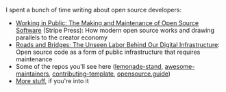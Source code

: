 I spent a bunch of time writing about open source developers:
* [Working in Public: The Making and Maintenance of Open Source Software](https://www.amazon.com/dp/0578675862/) (Stripe Press): How modern open source works and drawing parallels to the creator economy
* [Roads and Bridges: The Unseen Labor Behind Our Digital Infrastructure](https://www.fordfoundation.org/work/learning/research-reports/roads-and-bridges-the-unseen-labor-behind-our-digital-infrastructure/): Open source code as a form of public infrastructure that requires maintenance
* Some of the repos you'll see here ([lemonade-stand](https://github.com/nayafia/lemonade-stand), [awesome-maintainers](https://github.com/nayafia/awesome-maintainers), [contributing-template](https://github.com/nayafia/contributing-template), [opensource.guide](https://github.com/github/opensource.guide))
* [More stuff](https://nadia.xyz/), if you're into it
